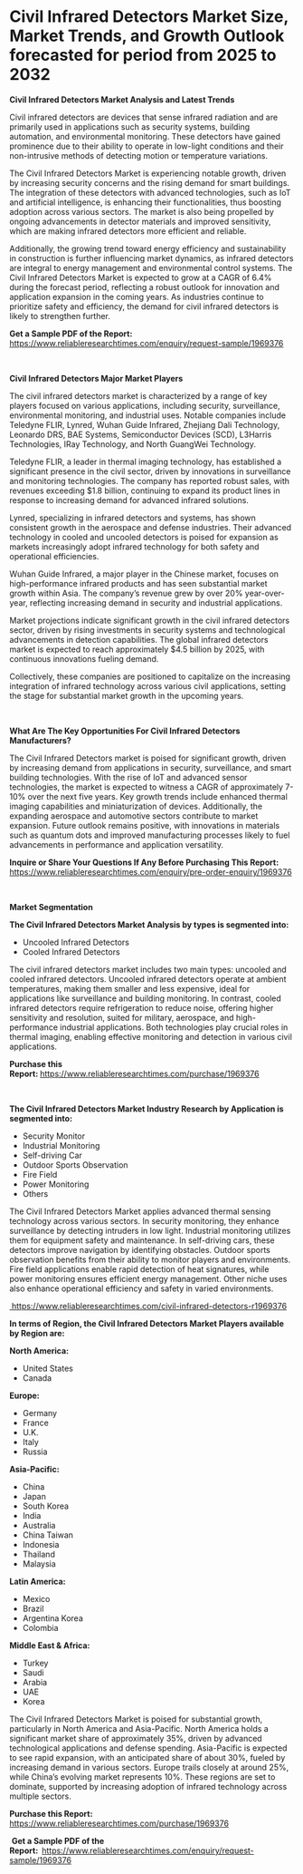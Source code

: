 <p><h1>Civil Infrared Detectors Market Size, Market Trends, and Growth Outlook forecasted for period from 2025 to 2032</h1></p><p><strong>Civil Infrared Detectors Market Analysis and Latest Trends</strong></p>
<p><p>Civil infrared detectors are devices that sense infrared radiation and are primarily used in applications such as security systems, building automation, and environmental monitoring. These detectors have gained prominence due to their ability to operate in low-light conditions and their non-intrusive methods of detecting motion or temperature variations.</p><p>The Civil Infrared Detectors Market is experiencing notable growth, driven by increasing security concerns and the rising demand for smart buildings. The integration of these detectors with advanced technologies, such as IoT and artificial intelligence, is enhancing their functionalities, thus boosting adoption across various sectors. The market is also being propelled by ongoing advancements in detector materials and improved sensitivity, which are making infrared detectors more efficient and reliable.</p><p>Additionally, the growing trend toward energy efficiency and sustainability in construction is further influencing market dynamics, as infrared detectors are integral to energy management and environmental control systems. The Civil Infrared Detectors Market is expected to grow at a CAGR of 6.4% during the forecast period, reflecting a robust outlook for innovation and application expansion in the coming years. As industries continue to prioritize safety and efficiency, the demand for civil infrared detectors is likely to strengthen further.</p></p>
<p><strong>Get a Sample PDF of the Report:&nbsp;</strong> <a href="https://www.reliableresearchtimes.com/enquiry/request-sample/1969376?utm_campaign=3576&utm_medium=2&utm_source=Github&utm_content=ia&utm_term=12042025&utm_id=civil-infrared-detectors">https://www.reliableresearchtimes.com/enquiry/request-sample/1969376</a></p>
<p>&nbsp;</p>
<p><strong>Civil Infrared Detectors Major Market Players</strong></p>
<p><p>The civil infrared detectors market is characterized by a range of key players focused on various applications, including security, surveillance, environmental monitoring, and industrial uses. Notable companies include Teledyne FLIR, Lynred, Wuhan Guide Infrared, Zhejiang Dali Technology, Leonardo DRS, BAE Systems, Semiconductor Devices (SCD), L3Harris Technologies, IRay Technology, and North GuangWei Technology.</p><p>Teledyne FLIR, a leader in thermal imaging technology, has established a significant presence in the civil sector, driven by innovations in surveillance and monitoring technologies. The company has reported robust sales, with revenues exceeding $1.8 billion, continuing to expand its product lines in response to increasing demand for advanced infrared solutions.</p><p>Lynred, specializing in infrared detectors and systems, has shown consistent growth in the aerospace and defense industries. Their advanced technology in cooled and uncooled detectors is poised for expansion as markets increasingly adopt infrared technology for both safety and operational efficiencies.</p><p>Wuhan Guide Infrared, a major player in the Chinese market, focuses on high-performance infrared products and has seen substantial market growth within Asia. The company’s revenue grew by over 20% year-over-year, reflecting increasing demand in security and industrial applications.</p><p>Market projections indicate significant growth in the civil infrared detectors sector, driven by rising investments in security systems and technological advancements in detection capabilities. The global infrared detectors market is expected to reach approximately $4.5 billion by 2025, with continuous innovations fueling demand.</p><p>Collectively, these companies are positioned to capitalize on the increasing integration of infrared technology across various civil applications, setting the stage for substantial market growth in the upcoming years.</p></p>
<p>&nbsp;</p>
<p><strong>What Are The Key Opportunities For Civil Infrared Detectors Manufacturers?</strong></p>
<p><p>The Civil Infrared Detectors market is poised for significant growth, driven by increasing demand from applications in security, surveillance, and smart building technologies. With the rise of IoT and advanced sensor technologies, the market is expected to witness a CAGR of approximately 7-10% over the next five years. Key growth trends include enhanced thermal imaging capabilities and miniaturization of devices. Additionally, the expanding aerospace and automotive sectors contribute to market expansion. Future outlook remains positive, with innovations in materials such as quantum dots and improved manufacturing processes likely to fuel advancements in performance and application versatility.</p></p>
<p><strong>Inquire or Share Your Questions If Any Before Purchasing This Report:</strong> <a href="https://www.reliableresearchtimes.com/enquiry/pre-order-enquiry/1969376?utm_campaign=3576&utm_medium=2&utm_source=Github&utm_content=ia&utm_term=12042025&utm_id=civil-infrared-detectors">https://www.reliableresearchtimes.com/enquiry/pre-order-enquiry/1969376</a></p>
<p>&nbsp;</p>
<p><strong>Market Segmentation</strong></p>
<p><strong>The Civil Infrared Detectors Market Analysis by types is segmented into:</strong></p>
<p><ul><li>Uncooled Infrared Detectors</li><li>Cooled Infrared Detectors</li></ul></p>
<p><p>The civil infrared detectors market includes two main types: uncooled and cooled infrared detectors. Uncooled infrared detectors operate at ambient temperatures, making them smaller and less expensive, ideal for applications like surveillance and building monitoring. In contrast, cooled infrared detectors require refrigeration to reduce noise, offering higher sensitivity and resolution, suited for military, aerospace, and high-performance industrial applications. Both technologies play crucial roles in thermal imaging, enabling effective monitoring and detection in various civil applications.</p></p>
<p><strong>Purchase this Report:&nbsp;</strong><a href="https://www.reliableresearchtimes.com/purchase/1969376?utm_campaign=3576&utm_medium=2&utm_source=Github&utm_content=ia&utm_term=12042025&utm_id=civil-infrared-detectors">https://www.reliableresearchtimes.com/purchase/1969376</a></p>
<p>&nbsp;</p>
<p><strong>The Civil Infrared Detectors Market Industry Research by Application is segmented into:</strong></p>
<p><ul><li>Security Monitor</li><li>Industrial Monitoring</li><li>Self-driving Car</li><li>Outdoor Sports Observation</li><li>Fire Field</li><li>Power Monitoring</li><li>Others</li></ul></p>
<p><p>The Civil Infrared Detectors Market applies advanced thermal sensing technology across various sectors. In security monitoring, they enhance surveillance by detecting intruders in low light. Industrial monitoring utilizes them for equipment safety and maintenance. In self-driving cars, these detectors improve navigation by identifying obstacles. Outdoor sports observation benefits from their ability to monitor players and environments. Fire field applications enable rapid detection of heat signatures, while power monitoring ensures efficient energy management. Other niche uses also enhance operational efficiency and safety in varied environments.</p></p>
<p><a href="https://www.reliableresearchtimes.com/civil-infrared-detectors-r1969376?utm_campaign=3576&utm_medium=2&utm_source=Github&utm_content=ia&utm_term=12042025&utm_id=civil-infrared-detectors">&nbsp;https://www.reliableresearchtimes.com/civil-infrared-detectors-r1969376</a></p>
<p><strong>In terms of Region, the Civil Infrared Detectors Market Players available by Region are:</strong></p>
<p>
    <p> <strong> North America: </strong>
        <ul>
            <li>United States</li>
            <li>Canada</li>
        </ul>
        </p> 
    <p> <strong> Europe: </strong>
        <ul>
            <li>Germany</li>
            <li>France</li>
            <li>U.K.</li>
            <li>Italy</li>
            <li>Russia</li>
        </ul>
        </p> 
    <p> <strong> Asia-Pacific: </strong>
        <ul>
            <li>China</li>
            <li>Japan</li>
            <li>South Korea</li>
            <li>India</li>
            <li>Australia</li>
            <li>China Taiwan</li>
            <li>Indonesia</li>
            <li>Thailand</li>
            <li>Malaysia</li>
        </ul>
        </p> 
    <p> <strong> Latin America: </strong>
        <ul>
            <li>Mexico</li>
            <li>Brazil</li>
            <li>Argentina Korea</li>
            <li>Colombia</li>
        </ul>
        </p> 
    <p> <strong> Middle East & Africa: </strong>
        <ul>
            <li>Turkey</li>
            <li>Saudi</li>
            <li>Arabia</li>
            <li>UAE</li>
            <li>Korea</li>
        </ul>
    </p>
    </p>
<p><p>The Civil Infrared Detectors Market is poised for substantial growth, particularly in North America and Asia-Pacific. North America holds a significant market share of approximately 35%, driven by advanced technological applications and defense spending. Asia-Pacific is expected to see rapid expansion, with an anticipated share of about 30%, fueled by increasing demand in various sectors. Europe trails closely at around 25%, while China’s evolving market represents 10%. These regions are set to dominate, supported by increasing adoption of infrared technology across multiple sectors.</p></p>
<p><strong>Purchase this Report: </strong><a href="https://www.reliableresearchtimes.com/purchase/1969376?utm_campaign=3576&utm_medium=2&utm_source=Github&utm_content=ia&utm_term=12042025&utm_id=civil-infrared-detectors">https://www.reliableresearchtimes.com/purchase/1969376</a></p>
<p>&nbsp;<strong>Get a Sample PDF of the Report:&nbsp;&nbsp;</strong><a href="https://www.reliableresearchtimes.com/enquiry/request-sample/1969376?utm_campaign=3576&utm_medium=2&utm_source=Github&utm_content=ia&utm_term=12042025&utm_id=civil-infrared-detectors">https://www.reliableresearchtimes.com/enquiry/request-sample/1969376</a></p>
<p><strong></strong></p>
<p><p></p><p></p><p></p></p>